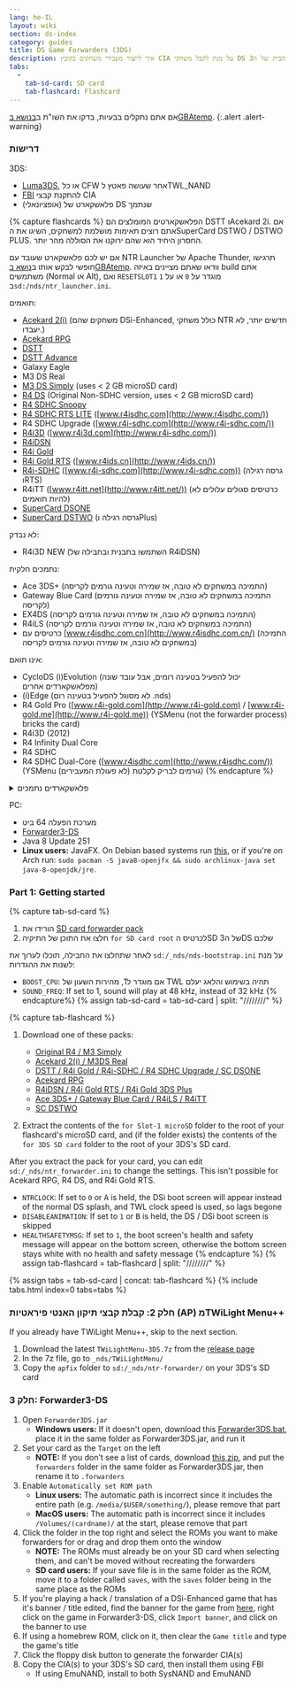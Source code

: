 ```yaml
---
lang: he-IL
layout: wiki
section: ds-index
category: guides
title: DS Game Forwarders (3DS)
description: איך לייצור מעבירי משחקים בקובץ CIA על מנת לקבל משחקי DS בתפריט הבית של ה3DS
tabs:
  - 
    tab-sd-card: SD card
    tab-flashcard: Flashcard
---
```


אם אתם נתקלים בבעיות, בדקו את השו"ת ב[בנושא בGBAtemp](https://gbatemp.net/threads/nds-forwarder-cias-for-your-home-menu.426174/).
{:.alert .alert-warning}

### דרישות

3DS:
- [Luma3DS](https://github.com/lumateam/luma3ds/releases), או כל CFW אחר שעושה פאטץ לTWL_NAND
- [FBI](https://github.com/Steveice10/FBI/releases) להתקנת קבצי CIA
- (אופציונאלי) פלאשקארט של DS שנתמך

{% capture flashcards %}
הפלאשקארטים המומלצים הם DSTT וAcekard 2i. אם אתם רוצים תאימות מושלמת למשחקים, השיגו את הSuperCard DSTWO / DSTWO PLUS. החסרון היחיד הוא שהם ירוקנו את הסוללה מהר יותר.

אם יש לכם פלאשקארט שעובד עם NTR Launcher של Apache Thunder, תרגישו חופשי לבקש אותו ב[נושא בGBAtemp](https://gbatemp.net/threads/nds-forwarder-cias-for-your-home-menu.426174/). וודאו שאתם מציינים באיזה build אתם משתמשים (Normal או Alt), ואם `RESETSLOT1` מוגדר על `0` או על `1` ב`sd:/nds/ntr_launcher.ini`.

תואמים:
- [Acekard 2(i)](http://www.nds-card.com/ProShow.asp?ProID=160) (משחקים שהם DSi-Enhanced, כולל משחקי NTR חדשים יותר, לא יעבדו.)
- [Acekard RPG](http://wiki.gbatemp.net/wiki/Acekard_RPG)
- [DSTT](http://www.nds-card.com/ProShow.asp?ProID=157)
- [DSTT Advance](http://kaze-tado.way-nifty.com/moo/images/2008/11/19/200811202.jpg)
- Galaxy Eagle
- M3 DS Real
- [M3 DS Simply](https://farm2.static.flickr.com/1333/752793411_d91b182eb7.jpg) (uses < 2 GB microSD card)
- [R4 DS](http://www.nds-card.com/ProShow.asp?ProID=141) (Original Non-SDHC version, uses < 2 GB microSD card)
- [R4 SDHC Snoopy](http://www.nds-card.com/ProShow.asp?ProID=567)
- [R4 SDHC RTS LITE](http://www.nds-card.com/ProShow.asp?ProID=450) ([www.r4isdhc.com](http://www.r4isdhc.com/))
- R4 SDHC Upgrade ([www.r4i-sdhc.com](http://www.r4i-sdhc.com/))
- [R4i3D](http://www.3ds-cart.com/en/other-flashcarts/35-r4i3d-revolution-cart-for-3ds-dsi-dsl-ds.html) ([www.r4i3d.com](http://www.r4i-sdhc.com/))
- [R4iDSN](http://3ds-flashcard.com/home/28-r4idsn-3ds.html)
- [R4i Gold](http://www.nds-card.com/ProShow.asp?ProID=330)
- [R4i Gold RTS](http://www.nds-card.com/ProShow.asp?ProID=149) ([www.r4ids.cn](http://www.r4ids.cn/))
- [R4i-SDHC](http://www.nds-card.com/ProShow.asp?ProID=146) ([www.r4i-sdhc.com](http://www.r4i-sdhc.com)) (גרסה רגילה וRTS)
- R4iTT ([www.r4itt.net](http://www.r4itt.net/)) (כרטיסים סגולים עלולים לא להיות תואמים)
- [SuperCard DSONE](http://wiki.gbatemp.net/wiki/SuperCard_DSONEi)
- [SuperCard DSTWO](http://www.nds-card.com/ProShow.asp?ProID=135) (גרסה רגילה וPlus)

לא נבדק:
- R4i3D NEW (השתמשו בתבנית ובחבילה של R4iDSN)

נתמכים חלקית:
- Ace 3DS+ (התמיכה במשחקים לא טובה, אז שמירה וטעינה גורמים לקריסה)
- Gateway Blue Card (התמיכה במשחקים לא טובה, אז שמירה וטעינה גורמים לקריסה)
- EX4DS (התמיכה במשחקים לא טובה, אז שמירה וטעינה גורמים לקריסה)
- R4iLS (התמיכה במשחקים לא טובה, אז שמירה וטעינה גורמים לקריסה)
- כרטיסים עם [www.r4isdhc.com.cn](http://www.r4isdhc.com.cn/) (התמיכה במשחקים לא טובה, אז שמירה וטעינה גורמים לקריסה)

אינו תואם:
- CycloDS (i)Evolution (יכול להפעיל בטעינה רומים, אבל עובד שונה מפלאשקארדים אחרים)
- (i)Edge (לא מסוגל להפעיל בטעינה רום .nds)
- R4 Gold Pro ([www.r4i-gold.com](http://www.r4i-gold.com) / [www.r4i-gold.me](http://www.r4i-gold.me)) (YSMenu (not the forwarder process) bricks the card)
- R4i3D (2012)
- R4 Infinity Dual Core
- R4 SDHC
- R4 SDHC Dual-Core ([www.r4isdhc.com](http://www.r4isdhc.com/)) (YSMenu (לא פעולת המעבירים) גורמים לבריק לקלטת)
{% endcapture %}

<details>
    <summary>פלאשקארדים נתמכים</summary>
    <div class="details-content">
        {{ flashcards | markdownify }}
    </div>
</details>

PC:
- מערכת הפעלה 64 ביט
- [Forwarder3-DS](https://www.dropbox.com/s/b9de5ii6vm3dxfn/Forwarder3DS-v2.9.6.zip?dl=0)
- Java 8 Update 251
- **Linux users:** JavaFX. On Debian based systems run [this](https://gist.githubusercontent.com/puntillol59/7532b6583380baca236dcaf2d8f75b5c/raw/e8b9d193f8b24de941160c7292ec0bb3b997e98e/main.sh), or if you're on Arch run: `sudo pacman -S java8-openjfx && sudo archlinux-java set java-8-openjdk/jre`.

### Part 1: Getting started
{% capture tab-sd-card %}
1. הורידו את [SD card forwarder pack](https://www.dropbox.com/s/k5uaa4jzbtkgm0z/DS%20Game%20Forwarder%20pack%20%283DS%20SD%20Card%29.7z?dl=0)
1. חלצו את התוכן של התיקיה `for SD card root` לכרטיס הSD של ה3DS שלכם

לאחר שתחלצו את החבילה, תוכלו לערוך את `sd:/_nds/nds-bootstrap.ini` על מנת לשנות את ההגדרות:
- `BOOST_CPU`: אם מוגדר ל1, מהירות השעון של TWL תהיה בשימוש והלאג יעלם
- `SOUND_FREQ`: If set to 1, sound will play at 48 kHz, instead of 32 kHz
{% endcapture%}
{% assign tab-sd-card = tab-sd-card | split: "////////" %}

{% capture tab-flashcard %}
1. Download one of these packs:
   - [Original R4 / M3 Simply](https://www.dropbox.com/s/juxzri7h8bttunh/DS%20Game%20Forwarder%20pack%20%28Original%20R4%2C%20M3%20Simply%29.7z?dl=0)
   - [Acekard 2(i) / M3DS Real](https://www.dropbox.com/s/5elogf885sd62hu/DS%20Game%20Forwarder%20pack%20%28M3DS%20Real%29.7z?dl=0)
   - [DSTT / R4i Gold / R4i-SDHC / R4 SDHC Upgrade / SC DSONE](https://www.dropbox.com/s/xxfmvikwmnvsu63/DS%20Game%20Forwarder%20pack%20%28DSTT%2C%20R4i%20Gold%2C%20R4i-SDHC%2C%20SC%20DSONE%29.7z?dl=0)
   - [Acekard RPG](https://drive.google.com/file/d/0B2_1xHkEp2_6OHVuZEJwU1BKbEU/view?usp=sharing)
   - [R4iDSN / R4i Gold RTS / R4i Gold 3DS Plus](https://www.dropbox.com/s/j8nquh073k9y0h7/DS%20Game%20Forwarder%20pack%20%28R4iDSN%2C%20R4i%20Gold%20RTS%29.7z?dl=0)
   - [Ace 3DS+ / Gateway Blue Card / R4iLS / R4iTT](https://www.dropbox.com/s/fd7dzhn8burcq02/DS%20Game%20Forwarder%20pack%20%28Ace3DS%2C%20GW%20Blue%20Card%2C%20R4iTT%29.7z?dl=0)
   - [SC DSTWO](https://www.dropbox.com/s/pyyg0vq8b0nmhqd/DS%20Game%20Forwarder%20pack%20%28SC%20DSTWO%29.7z?dl=0)

1. Extract the contents of the `for Slot-1 microSD` folder to the root of your flashcard's microSD card, and (if the folder exists) the contents of the `for 3DS SD card` folder to the root of your 3DS's SD card.

After you extract the pack for your card, you can edit `sd:/_nds/ntr_forwarder.ini` to change the settings. This isn't possible for Acekard RPG, R4 DS, and R4i Gold RTS.
- `NTRCLOCK`: If set to `0` or <kbd class="face">A</kbd> is held, the DSi boot screen will appear instead of the normal DS splash, and TWL clock speed is used, so lags begone
- `DISABLEANIMATION`: If set to `1` or <kbd class="face">B</kbd> is held, the DS / DSi boot screen is skipped
- `HEALTHSAFETYMSG`: If set to `1`, the boot screen's health and safety message will appear on the bottom screen, otherwise the bottom screen stays white with no health and safety message
{% endcapture %}
{% assign tab-flashcard = tab-flashcard | split: "////////" %}

{% assign tabs = tab-sd-card | concat: tab-flashcard %}
{% include tabs.html index=0 tabs=tabs %}

### חלק 2: קבלת קבצי תיקון האנטי פיראטיות (AP) מTWiLight Menu++
If you already have TWiLight Menu++, skip to the next section.
1. Download the latest `TWiLightMenu-3DS.7z` from the [release page](https://github.com/DS-Homebrew/TWiLightMenu/releases)
1. In the 7z file, go to `_nds/TWiLightMenu/`
1. Copy the `apfix` folder to `sd:/_nds/ntr-forwarder/` on your 3DS's SD card

### חלק 3: Forwarder3-DS
1. Open `Forwarder3DS.jar`
   - **Windows users:** If it doesn't open, download this [Forwarder3DS.bat](/assets/files/Forwarder3DS.bat), place it in the same folder as Forwarder3DS.jar, and run it
1. Set your card as the `Target` on the left
   - **NOTE:** If you don't see a list of cards, download [this zip](https://github.com/Olmectron/olmectron.github.io/archive/master.zip), and put the `forwarders` folder in the same folder as Forwarder3DS.jar, then rename it to `.forwarders`
1. Enable `Automatically set ROM path`
   - **Linux users:** The automatic path is incorrect since it includes the entire path (e.g. `/media/$USER/something/`), please remove that part
   - **MacOS users:** The automatic path is incorrect since it includes `/Volumes/(cardname)/` at the start, please remove that part
1. Click the folder in the top right and select the ROMs you want to make forwarders for or drag and drop them onto the window
   - **NOTE:** The ROMs must already be on your SD card when selecting them, and can't be moved without recreating the forwarders
   - **SD card users:** If your save file is in the same folder as the ROM, move it to a folder called `saves`, with the `saves` folder being in the same place as the ROMs
1. If you're playing a hack / translation of a DSi-Enhanced game that has it's banner / title edited, find the banner for the game from [here](https://www.dropbox.com/sh/igr47pr0q5bh4p5/AAA9Dy8VOGfBLUA6KdLDSDW-a?dl=0), right click on the game in Forwarder3-DS, click `Import banner`, and click on the banner to use
1. If using a homebrew ROM, click on it, then clear the `Game title` and type the game's title
1. Click the floppy disk button to generate the forwarder CIA(s)
1. Copy the CIA(s) to your 3DS's SD card, then install them using FBI
   - If using EmuNAND, install to both SysNAND and EmuNAND

